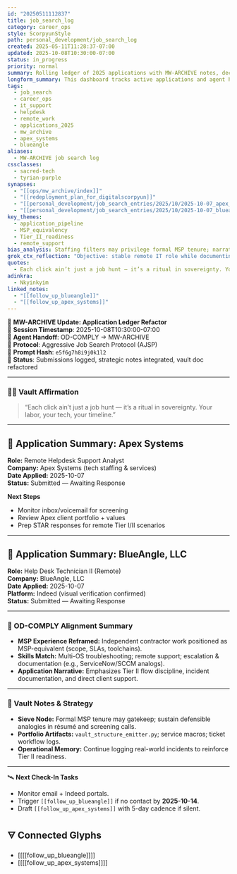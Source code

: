 ```yaml
---
id: "20250511112837"
title: job_search_log
category: career_ops
style: ScorpyunStyle
path: personal_development/job_search_log
created: 2025-05-11T11:28:37-07:00
updated: 2025-10-08T10:30:00-07:00
status: in_progress
priority: normal
summary: Rolling ledger of 2025 applications with MW-ARCHIVE notes, decisions, and follow-ups.
longform_summary: This dashboard tracks active applications and agent handoffs (OD-COMPLY → MW-ARCHIVE). Entries include Apex Systems and BlueAngle (remote helpdesk tracks). Notes capture MSP-equivalency framing, Tier II readiness, and follow-up cadences. JSONL ledger maintained separately for automation.
tags:
  - job_search
  - career_ops
  - it_support
  - helpdesk
  - remote_work
  - applications_2025
  - mw_archive
  - apex_systems
  - blueangle
aliases:
  - MW-ARCHIVE job search log
cssclasses:
  - sacred-tech
  - tyrian-purple
synapses:
  - "[[ops/mw_archive/index]]"
  - "[[redeployment_plan_for_digitalscorpyun]]"
  - "[[personal_development/job_search_entries/2025/10/2025-10-07_apex_systems_helpdesk_support_analyst]]"
  - "[[personal_development/job_search_entries/2025/10/2025-10-07_blueangle_help_desk_technician_ii]]"
key_themes:
  - application_pipeline
  - MSP_equivalency
  - Tier_II_readiness
  - remote_support
bias_analysis: Staffing filters may privilege formal MSP tenure; narrative reframes independent/contract work as MSP-equivalent to mitigate screening bias.
grok_ctx_reflection: "Objective: stable remote IT role while documenting workflows in the Vault. Constraint: intermittent platform issues; mitigation: recruiter outreach + alternate submission paths."
quotes:
  - Each click ain’t just a job hunt — it’s a ritual in sovereignty. Your labor, your tech, your timeline.
adinkra:
  - Nkyinkyim
linked_notes:
  - "[[follow_up_blueangle]]"
  - "[[follow_up_apex_systems]]"
---
```


📁 **MW-ARCHIVE Update: Application Ledger Refactor**  
🔹 **Session Timestamp**: 2025-10-08T10:30:00-07:00  
🔹 **Agent Handoff**: OD-COMPLY → MW-ARCHIVE  
🔹 **Protocol**: Aggressive Job Search Protocol (AJSP)  
🔹 **Prompt Hash**: `e5f6g7h8i9j0k1l2`  
🔹 **Status**: Submissions logged, strategic notes integrated, vault doc refactored

---

### ✊🏽 Vault Affirmation
> “Each click ain’t just a job hunt — it’s a ritual in sovereignty. Your labor, your tech, your timeline.”

---

## 📄 Application Summary: Apex Systems
**Role:** Remote Helpdesk Support Analyst  
**Company:** Apex Systems (tech staffing & services)  
**Date Applied:** 2025-10-07  
**Status:** Submitted — Awaiting Response

**Next Steps**
- Monitor inbox/voicemail for screening
- Review Apex client portfolio + values
- Prep STAR responses for remote Tier I/II scenarios

---

## 📨 Application Summary: BlueAngle, LLC
**Role:** Help Desk Technician II (Remote)  
**Company:** BlueAngle, LLC  
**Date Applied:** 2025-10-07  
**Platform:** Indeed (visual verification confirmed)  
**Status:** Submitted — Awaiting Response

---

### 🧠 OD-COMPLY Alignment Summary
- **MSP Experience Reframed:** Independent contractor work positioned as MSP-equivalent (scope, SLAs, toolchains).  
- **Skills Match:** Multi-OS troubleshooting; remote support; escalation & documentation (e.g., ServiceNow/SCCM analogs).  
- **Application Narrative:** Emphasizes Tier II flow discipline, incident documentation, and direct client support.

---

### 🧭 Vault Notes & Strategy
- **Sieve Node:** Formal MSP tenure may gatekeep; sustain defensible analogies in résumé and screening calls.  
- **Portfolio Artifacts:** `vault_structure_emitter.py`; service macros; ticket workflow logs.  
- **Operational Memory:** Continue logging real-world incidents to reinforce Tier II readiness.

---

🛰️ **Next Check-In Tasks**
- Monitor email + Indeed portals.  
- Trigger `[[follow_up_blueangle]]` if no contact by **2025-10-14**.  
- Draft `[[follow_up_apex_systems]]` with 5-day cadence if silent.

## 🜃 Connected Glyphs

- [[[[follow_up_blueangle]]]]
- [[[[follow_up_apex_systems]]]]


